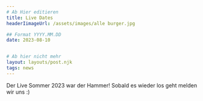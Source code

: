 ```yaml
---
# Ab Hier editieren
title: Live Dates
headerIimageUrl: /assets/images/alle burger.jpg

## Format YYYY.MM.DD
date: 2023-08-10


# Ab hier nicht mehr
layout: layouts/post.njk
tags: news
---
```



Der Live Sommer 2023 war der Hammer!
Sobald es wieder los geht melden wir uns :)